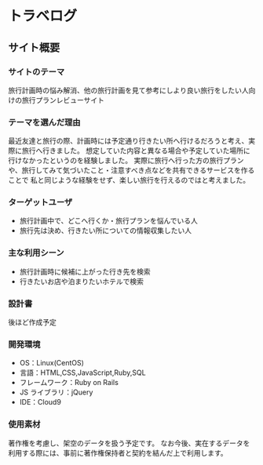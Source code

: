 # トラベログ

## サイト概要

### サイトのテーマ

旅行計画時の悩み解消、他の旅行計画を見て参考にしより良い旅行をしたい人向けの旅行プランレビューサイト

### テーマを選んだ理由

最近友達と旅行の際、計画時には予定通り行きたい所へ行けるだろうと考え、実際に旅行へ行きました。
想定していた内容と異なる場合や予定していた場所に行けなかったというのを経験しました。
実際に旅行へ行った方の旅行プランや、旅行してみて気づいたこと・注意すべき点などを共有できるサービスを作ることで
私と同じような経験をせず、楽しい旅行を行えるのではと考えました。

### ターゲットユーザ

- 旅行計画中で、どこへ行くか・旅行プランを悩んでいる人
- 旅行先は決め、行きたい所についての情報収集したい人

### 主な利用シーン

- 旅行計画時に候補に上がった行き先を検索
- 行きたいお店や泊まりたいホテルで検索

### 設計書

後ほど作成予定

### 開発環境

- OS：Linux(CentOS)
- 言語：HTML,CSS,JavaScript,Ruby,SQL
- フレームワーク：Ruby on Rails
- JS ライブラリ：jQuery
- IDE：Cloud9

### 使用素材
著作権を考慮し、架空のデータを扱う予定です。
なお今後、実在するデータを利用する際には、事前に著作権保持者と契約を結んだ上で利用します。

